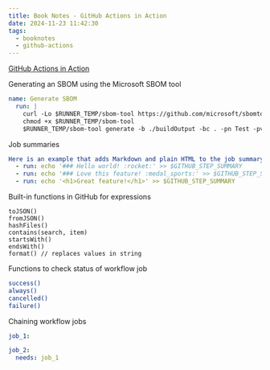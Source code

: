 ```yaml
---
title: Book Notes - GitHub Actions in Action
date: 2024-11-23 11:42:30
tags:
  - booknotes
  - github-actions
---
```


[GitHub Actions in Action](https://www.manning.com/books/github-actions-in-action)

Generating an SBOM using the Microsoft SBOM tool

```yaml
name: Generate SBOM
  run: |
    curl -Lo $RUNNER_TEMP/sbom-tool https://github.com/microsoft/sbomtool/releases/latest/download/sbom-tool-linux-x64
    chmod +x $RUNNER_TEMP/sbom-tool
    $RUNNER_TEMP/sbom-tool generate -b ./buildOutput -bc . -pn Test -pv 1.0.0 -ps mycompany -nsb https://sbom.mycompany.com -V Verbose
```

Job summaries

```yaml
Here is an example that adds Markdown and plain HTML to the job summary:
  - run: echo '### Hello world! :rocket:' >> $GITHUB_STEP_SUMMARY
  - run: echo '### Love this feature! :medal_sports:' >> $GITHUB_STEP_SUMMARY
  - run: echo '<h1>Great feature!</h1>' >> $GITHUB_STEP_SUMMARY
```

Built-in functions in GitHub for expressions

```shell
toJSON()
fromJSON()
hashFiles()
contains(search, item)
startsWith()
endsWith()
format() // replaces values in string
```

Functions to check status of workflow job

```bash
success()
always()
cancelled()
failure()
```

Chaining workflow jobs

```yaml
job_1:

job_2:
  needs: job_1
```
